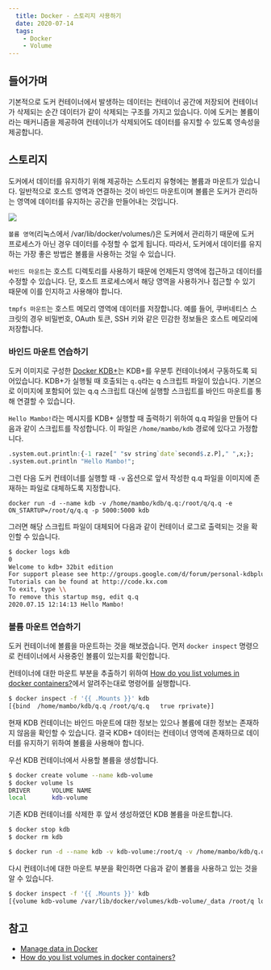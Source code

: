 ```yaml
---
  title: Docker - 스토리지 사용하기
  date: 2020-07-14
  tags:
    - Docker
    - Volume
---
```


## 들어가며
기본적으로 도커 컨테이너에서 발생하는 데이터는 컨테이너 공간에 저장되어 컨테이너가 삭제되는 순간 데이터가 같이 삭제되는 구조를 가지고 있습니다. 이에 도커는 볼륨이라는 매커니즘을 제공하여 컨테이너가 삭제되어도 데이터를 유지할 수 있도록 영속성을 제공합니다.  

## 스토리지
도커에서 데이터를 유지하기 위해 제공하는 스토리지 유형에는 볼륨과 마운트가 있습니다. 일반적으로 호스트 영역과 연결하는 것이 바인드 마운트이며 볼륨은 도커가 관리하는 영역에 데이터를 유지하는 공간을 만들어내는 것입니다.

![](https://docs.docker.com/storage/images/types-of-mounts.png)

`볼륨 영역`(리눅스에서 /var/lib/docker/volumes/)은 도커에서 관리하기 때문에 도커 프로세스가 아닌 경우 데이터를 수정할 수 없게 됩니다. 따라서, 도커에서 데이터를 유지하는 가장 좋은 방법은 볼륨을 사용하는 것일 수 있습니다.

`바인드 마운트`는 호스트 디렉토리를 사용하기 때문에 언제든지 영역에 접근하고 데이터를 수정할 수 있습니다. 단, 호스트 프로세스에서 해당 영역을 사용하거나 접근할 수 있기 때문에 이를 인지하고 사용해야 합니다.

`tmpfs 마운트`는 호스트 메모리 영역에 데이터를 저장합니다. 예를 들어, 쿠버네티스 스크릿의 경우 비밀번호, OAuth 토큰, SSH 키와 같은 민감한 정보들은 호스트 메모리에 저장합니다.

### 바인드 마운트 연습하기
도커 이미지로 구성한 [Docker KDB+](https://github.com/kdevkr/docker-kdb)는 KDB+를 우분투 컨테이너에서 구동하도록 되어있습니다. KDB+가 실행될 때 호출되는 `q.q`라는 q 스크립트 파일이 있습니다. 기본으로 이미지에 포함되어 있는 q.q 스크립트 대신에 실행할 스크립트를 바인드 마운트를 통해 연결할 수 있습니다.

`Hello Mambo!`라는 메시지를 KDB+ 실행할 때 출력하기 위하여 q.q 파일을 만들어 다음과 같이 스크립트를 작성합니다. 이 파일은 `/home/mambo/kdb` 경로에 있다고 가정합니다.

```q q.q
.system.out.println:{-1 raze[" "sv string`date`second$.z.P]," ",x;};
.system.out.println "Hello Mambo!";
```

그런 다음 도커 컨테이너를 실행할 때 `-v` 옵션으로 앞서 작성한 q.q 파일을 이미지에 존재하는 파일로 대체하도록 지정합니다.
```docker
docker run -d --name kdb -v /home/mambo/kdb/q.q:/root/q/q.q -e ON_STARTUP=/root/q/q.q -p 5000:5000 kdb
```

그러면 해당 스크립트 파일이 대체되어 다음과 같이 컨테이너 로그로 출력되는 것을 확인할 수 있습니다.

```zsh
$ docker logs kdb
0
Welcome to kdb+ 32bit edition
For support please see http://groups.google.com/d/forum/personal-kdbplus
Tutorials can be found at http://code.kx.com
To exit, type \\
To remove this startup msg, edit q.q
2020.07.15 12:14:13 Hello Mambo!
```

### 볼륨 마운트 연습하기
도커 컨테이너에 볼륨을 마운트하는 것을 해보겠습니다. 먼저 `docker inspect` 명령으로 컨테이너에서 사용중인 볼륨이 있는지를 확인합니다.

컨테이너에 대한 마운트 부분을 추출하기 위하여 [How do you list volumes in docker containers?](https://stackoverflow.com/questions/30133664/how-do-you-list-volumes-in-docker-containers)에서 알려주는대로 명령어를 실행합니다.

```sh
$ docker inspect -f '{{ .Mounts }}' kdb
[{bind  /home/mambo/kdb/q.q /root/q/q.q   true rprivate}]
```

현재 KDB 컨테이너는 바인드 마운트에 대한 정보는 있으나 볼륨에 대한 정보는 존재하지 않음을 확인할 수 있습니다. 결국 KDB+ 데이터는 컨테이너 영역에 존재하므로 데이터를 유지하기 위하여 볼륨을 사용해야 합니다.

우선 KDB 컨테이너에서 사용할 볼륨을 생성합니다.

```sh
$ docker create volume --name kdb-volume
$ docker volume ls
DRIVER      VOLUME NAME
local       kdb-volume
```

기존 KDB 컨테이너를 삭제한 후 앞서 생성하였던 KDB 볼륨을 마운트합니다.

```sh
$ docker stop kdb
$ docker rm kdb

$ docker run -d --name kdb -v kdb-volume:/root/q -v /home/mambo/kdb/q.q:/root/q/q.q -e ON_STARTUP=/root/q/q.q -p 5000:5000 kdb
```

다시 컨테이너에 대한 마운트 부분을 확인하면 다음과 같이 볼륨을 사용하고 있는 것을 알 수 있습니다.

```sh
$ docker inspect -f '{{ .Mounts }}' kdb                                                                                       
[{volume kdb-volume /var/lib/docker/volumes/kdb-volume/_data /root/q local z true } {bind  /home/mambo/kdb/q.q /root/q/q.q   true rprivate}]
```

## 참고
- [Manage data in Docker](https://docs.docker.com/storage/)
- [How do you list volumes in docker containers?](https://stackoverflow.com/questions/30133664/how-do-you-list-volumes-in-docker-containers)
